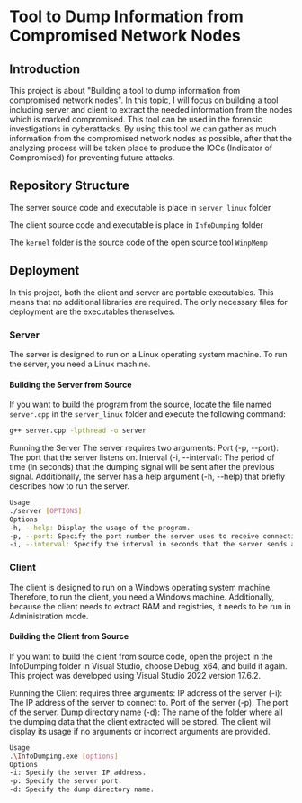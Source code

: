 # Tool to Dump Information from Compromised Network Nodes
## Introduction
This project is about "Building a tool to dump information from compromised network nodes". In this topic, I will focus on building a tool including server and client to extract the needed information from the nodes which is marked compromised. This tool can be used in the forensic investigations in cyberattacks. By using this tool we can gather as much information from the compromised network nodes as possible, after that the analyzing process will be taken place to produce the IOCs (Indicator of Compromised) for preventing future attacks.
## Repository Structure
The server source code and executable is place in `server_linux` folder

The client source code and executable is place in `InfoDumping` folder

The `kernel` folder is the source code of the open source tool `WinpMemp`
## Deployment

In this project, both the client and server are portable executables. This means that no additional libraries are required. The only necessary files for deployment are the executables themselves.

### Server

The server is designed to run on a Linux operating system machine. To run the server, you need a Linux machine.

#### Building the Server from Source

If you want to build the program from the source, locate the file named `server.cpp` in the `server_linux` folder and execute the following command:

```sh
g++ server.cpp -lpthread -o server
`````
Running the Server
The server requires two arguments: Port (-p, --port): The port that the server listens on. Interval (-i, --interval): The period of time (in seconds) that the dumping signal will be sent after the previous signal. Additionally, the server has a help argument (-h, --help) that briefly describes how to run the server.

```sh
Usage
./server [OPTIONS]
Options
-h, --help: Display the usage of the program.
-p, --port: Specify the port number the server uses to receive connections from clients.
-i, --interval: Specify the interval in seconds that the server sends a dumping signal to clients.
`````
### Client
The client is designed to run on a Windows operating system machine. Therefore, to run the client, you need a Windows machine. Additionally, because the client needs to extract RAM and registries, it needs to be run in Administration mode.

#### Building the Client from Source
If you want to build the client from source code, open the project in the InfoDumping folder in Visual Studio, choose Debug, x64, and build it again. This project was developed using Visual Studio 2022 version 17.6.2.

Running the Client requires three arguments: IP address of the server (-i): The IP address of the server to connect to. Port of the server (-p): The port of the server. Dump directory name (-d): The name of the folder where all the dumping data that the client extracted will be stored. The client will display its usage if no arguments or incorrect arguments are provided.
```sh
Usage
.\InfoDumping.exe [options]
Options
-i: Specify the server IP address.
-p: Specify the server port.
-d: Specify the dump directory name.
`````
